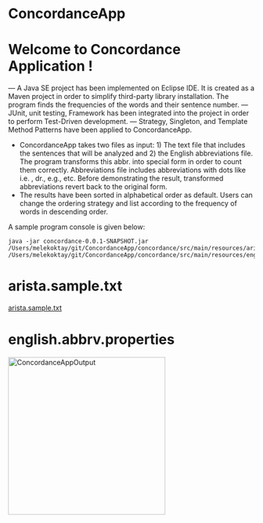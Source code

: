 # ConcordanceApp

Welcome to Concordance Application !
===========

— A Java SE project has been implemented on Eclipse IDE. It is created as a Maven project in order to simplify third-party library installation. The program finds the frequencies of the words and their sentence number. 
— JUnit, unit testing, Framework has been integrated into the project in order to perform Test-Driven development.
— Strategy, Singleton, and Template Method Patterns have been applied to ConcordanceApp.
- ConcordanceApp takes two files as input: 1) The text file that includes the sentences that will be analyzed and 2) the English abbreviations file. The program transforms this abbr. into special form in order to count them correctly. Abbreviations file includes abbreviations with dots like  i.e. , dr., e.g., etc. Before demonstrating the result, transformed abbreviations revert back to the original form.
- The results have been sorted in alphabetical order as default. Users can change the ordering strategy and list according to the frequency of words in descending order.


A sample program console is given below:

```console
java -jar concordance-0.0.1-SNAPSHOT.jar /Users/melekoktay/git/ConcordanceApp/concordance/src/main/resources/arista.sample.txt /Users/melekoktay/git/ConcordanceApp/concordance/src/main/resources/english.abbrv.properties
```

arista.sample.txt
===========
[arista.sample.txt](https://github.com/melekoktay/ConcordanceApp/files/9103592/arista.sample.txt)



english.abbrv.properties
===========

<img width="321" alt="ConcordanceAppOutput" src="https://user-images.githubusercontent.com/6720099/178768086-05dd6fdf-8a40-4516-9090-216c896333da.png">
